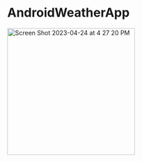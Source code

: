 # AndroidWeatherApp

<img width="293" alt="Screen Shot 2023-04-24 at 4 27 20 PM" src="https://user-images.githubusercontent.com/74331834/234138242-c1c26b7a-c54c-41f8-9c88-a7b98fa85b76.png">
